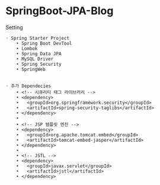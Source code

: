 # SpringBoot-JPA-Blog
Setting

	◦ Spring Starter Project
		‣ Spring Boot DevTool
		‣ Lombok
		‣ Spring Data JPA
		‣ MySQL Driver
		‣ Spring Security
		‣ SpringWeb


	◦ 추가 Dependecies
		‣ <!-- 시큐리티 태그 라이브러리 -->
		‣ <dependency>
		‣   <groupId>org.springframework.security</groupId>
		‣   <artifactId>spring-security-taglibs</artifactId>
		‣ </dependency>
		‣ 
		‣ <!-- JSP 템플릿 엔진 -->
		‣ <dependency>
		‣   <groupId>org.apache.tomcat.embed</groupId>
		‣   <artifactId>tomcat-embed-jasper</artifactId>
		‣ </dependency>
		‣ 
		‣ <!-- JSTL -->
		‣ <dependency>
		‣   <groupId>javax.servlet</groupId>
		‣   <artifactId>jstl</artifactId>
		‣ </dependency>

